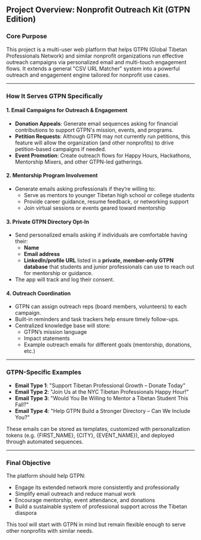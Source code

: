 ## Project Overview: Nonprofit Outreach Kit (GTPN Edition)

### Core Purpose
This project is a multi-user web platform that helps GTPN (Global Tibetan Professionals Network) and similar nonprofit organizations run effective outreach campaigns via personalized email and multi-touch engagement flows. It extends a general "CSV URL Matcher" system into a powerful outreach and engagement engine tailored for nonprofit use cases.

---

### How It Serves GTPN Specifically

#### 1. **Email Campaigns for Outreach & Engagement**
- **Donation Appeals**: Generate email sequences asking for financial contributions to support GTPN's mission, events, and programs.
- **Petition Requests**: Although GTPN may not currently run petitions, this feature will allow the organization (and other nonprofits) to drive petition-based campaigns if needed.
- **Event Promotion**: Create outreach flows for Happy Hours, Hackathons, Mentorship Mixers, and other GTPN-led gatherings.

#### 2. **Mentorship Program Involvement**
- Generate emails asking professionals if they’re willing to:
  - Serve as mentors to younger Tibetan high school or college students
  - Provide career guidance, resume feedback, or networking support
  - Join virtual sessions or events geared toward mentorship

#### 3. **Private GTPN Directory Opt-In**
- Send personalized emails asking if individuals are comfortable having their:
  - **Name**
  - **Email address**
  - **LinkedIn/profile URL**
  listed in a **private, member-only GTPN database** that students and junior professionals can use to reach out for mentorship or guidance.
- The app will track and log their consent.

#### 4. **Outreach Coordination**
- GTPN can assign outreach reps (board members, volunteers) to each campaign.
- Built-in reminders and task trackers help ensure timely follow-ups.
- Centralized knowledge base will store:
  - GTPN’s mission language
  - Impact statements
  - Example outreach emails for different goals (mentorship, donations, etc.)

---

### GTPN-Specific Examples

- **Email Type 1**: "Support Tibetan Professional Growth – Donate Today"
- **Email Type 2**: "Join Us at the NYC Tibetan Professionals Happy Hour!"
- **Email Type 3**: "Would You Be Willing to Mentor a Tibetan Student This Fall?"
- **Email Type 4**: "Help GTPN Build a Stronger Directory – Can We Include You?"

These emails can be stored as templates, customized with personalization tokens (e.g. {FIRST_NAME}, {CITY}, {EVENT_NAME}), and deployed through automated sequences.

---

### Final Objective
The platform should help GTPN:
- Engage its extended network more consistently and professionally
- Simplify email outreach and reduce manual work
- Encourage mentorship, event attendance, and donations
- Build a sustainable system of professional support across the Tibetan diaspora

This tool will start with GTPN in mind but remain flexible enough to serve other nonprofits with similar needs.

